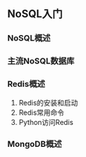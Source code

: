 ## NoSQL入门

### NoSQL概述



### 主流NoSQL数据库



### Redis概述

1. Redis的安装和启动
2. Redis常用命令
3. Python访问Redis

### MongoDB概述


